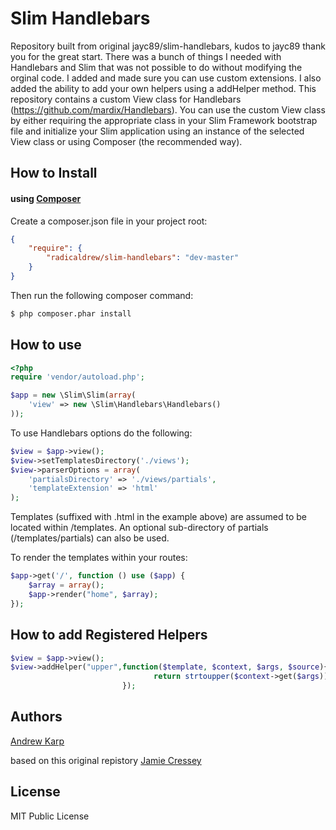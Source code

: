 # Slim Handlebars

Repository built from original jayc89/slim-handlebars, kudos to jayc89 thank you for the great
start. There was a bunch of things I needed with Handlebars and Slim that was not possible
to do without modifying the orginal code. I added and made sure you can use custom extensions.
I also added the ability to add your own helpers using a addHelper method.
This repository contains a custom View class for Handlebars (https://github.com/mardix/Handlebars). 
You can use the custom View class by either requiring the appropriate class in your 
Slim Framework bootstrap file and initialize your Slim application using an instance of 
the selected View class or using Composer (the recommended way).


## How to Install

#### using [Composer](http://getcomposer.org/)

Create a composer.json file in your project root:
    
```json
{
    "require": {
        "radicaldrew/slim-handlebars": "dev-master"
    }
}
```

Then run the following composer command:

```bash
$ php composer.phar install
```

## How to use
    
```php
<?php
require 'vendor/autoload.php';

$app = new \Slim\Slim(array(
    'view' => new \Slim\Handlebars\Handlebars()
));
```

To use Handlebars options do the following:
    
```php
$view = $app->view();
$view->setTemplatesDirectory('./views');
$view->parserOptions = array(
    'partialsDirectory' => './views/partials',
    'templateExtension' => 'html'
);
```

Templates (suffixed with .html in the example above) are assumed to be located within <doc root>/templates. An optional sub-directory of partials (<doc root>/templates/partials) can also be used.

To render the templates within your routes:
    
```php
$app->get('/', function () use ($app) {
    $array = array();
    $app->render("home", $array);
});
```

## How to add Registered Helpers
```php
$view = $app->view();
$view->addHelper("upper",function($template, $context, $args, $source){
                                return strtoupper($context->get($args));
                         });
```



## Authors
[Andrew Karp](https://github.com/radicaldrew)

based on this original repistory
[Jamie Cressey](https://github.com/jayc89)

## License

MIT Public License
